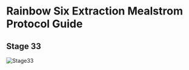 # Rainbow Six Extraction Mealstrom Protocol Guide
## Stage 33
![Stage33](https://github.com/Flexo013/R6_Extraction_Maelstrom/raw/master/Stage33.png)

